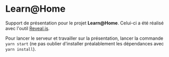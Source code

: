 # Learn@Home

Support de présentation pour le projet **Learn@Home**.
Celui-ci a été réalisé avec l'outil [Reveal.js](https://github.com/hakimel/reveal.js).

Pour lancer le serveur et travailler sur la présentation, lancer la commande `yarn start` (ne pas oublier d'installer préalablement les dépendances avec `yarn install`).